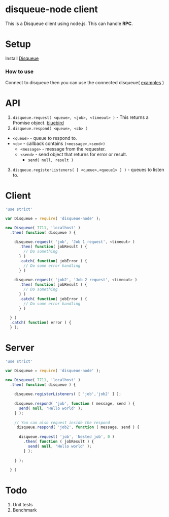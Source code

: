 # disqueue-node client
This is a Disqueue client using node.js. This can handle **RPC**. 

# Setup
Install [Disqueue](https://github.com/antirez/disque)

### How to use
Connect to disqueue then you can use the connected disqueue( [examples](https://github.com/gideonairex/disqueue-node/tree/master/example) )

# API
1. ```disqueue.request( <queue>, <job>, <timeout> )``` - This returns a Promise object. [bluebird](https://github.com/petkaantonov/bluebird)
2. ```disqueue.respond( <queue>, <cb> )```
  * ```<queue>``` - queue to respond to.
  * ```<cb>``` - callback contains ```(<message>,<send>)```
    * ```<message>``` - message from the requester.
    * ```<send>``` - send object that returns for error or result.
      * ```send( null, result )```
3. ```disqueue.registerListeners( [ <queue>,<queue1> ] )``` - queues to listen to.

# Client
```javascript
'use strict'

var Disqueue = require( 'disqueue-node' );

new Disqueue( 7711, 'localhost' )
  .then( function( disqueue ) {
  
    disqueue.request( 'job', 'Job 1 request', <timeout> )
      .then( function( jobResult ) {
        // Do something
      } )
      .catch( function( jobError ) {
        // Do some error handling
      } )
      
    disqueue.request( 'job2', 'Job 2 request', <timeout> )
      .then( function( jobResult ) {
        // Do something
      } )
      .catch( function( jobError ) {
        // Do some error handling
      } )
      
  } )
  .catch( function( error ) {
  } );
```

# Server

```javascript
'use strict'

var Disqueue = require( 'disqueue-node' );

new Disqueue( 7711, 'localhost' )
  .then( function( disqueue ) {
  
    disqueue.registerListeners( [ 'job','job2' ] );
    
    disqueue.respond( 'job', function ( message, send ) {
      send( null, 'Hello world' );
    } );
    
    // You can also request inside the respond
     disqueue.respond( 'job2', function ( message, send ) {
     
      disqueue.request( 'job', 'Nested job', 0 )
        .then( function ( jobResult ) {
          send( null, 'Hello world' );
        } );
      
    } );
    
  } )
```

# Todo
1. Unit tests
2. Benchmark
